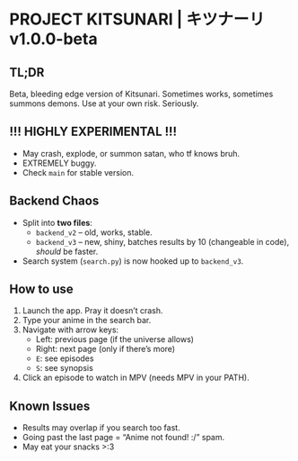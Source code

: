 # PROJECT KITSUNARI | キツナーリ v1.0.0-beta

## TL;DR
Beta, bleeding edge version of Kitsunari. Sometimes works, sometimes summons demons. Use at your own risk. Seriously.  

## !!! HIGHLY EXPERIMENTAL !!!
- May crash, explode, or summon satan, who tf knows bruh.
- EXTREMELY buggy.
- Check `main` for stable version.  

## Backend Chaos
- Split into **two files**:
  - `backend_v2` – old, works, stable.
  - `backend_v3` – new, shiny, batches results by 10 (changeable in code), *should* be faster.  
- Search system (`search.py`) is now hooked up to `backend_v3`.  

## How to use
1. Launch the app. Pray it doesn’t crash.  
2. Type your anime in the search bar.  
3. Navigate with arrow keys:
   - Left: previous page (if the universe allows)  
   - Right: next page (only if there’s more)  
   - `E`: see episodes  
   - `S`: see synopsis  
4. Click an episode to watch in MPV (needs MPV in your PATH).  

## Known Issues
- Results may overlap if you search too fast.  
- Going past the last page = “Anime not found! :/” spam.  
- May eat your snacks >:3
